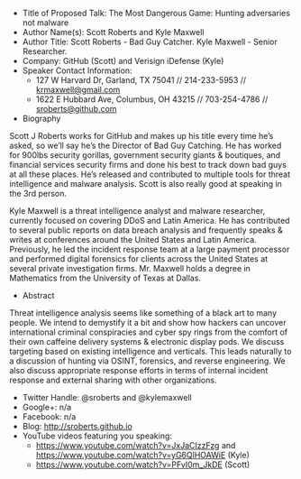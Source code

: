 - Title of Proposed Talk: The Most Dangerous Game: Hunting adversaries not malware
- Author Name(s): Scott Roberts and Kyle Maxwell
- Author Title: Scott Roberts - Bad Guy Catcher. Kyle Maxwell - Senior Researcher.
- Company: GitHub (Scott) and Verisign iDefense (Kyle)
- Speaker Contact Information:
  - 127 W Harvard Dr, Garland, TX 75041 // 214-233-5953 // krmaxwell@gmail.com
  - 1622 E Hubbard Ave, Columbus, OH 43215 // 703-254-4786 // sroberts@github.com
- Biography

Scott J Roberts works for GitHub and makes up his title every time he’s asked, so we’ll say he’s the Director of Bad Guy Catching. He has worked for 900lbs security gorillas, government security giants & boutiques, and financial services security firms and done his best to track down bad guys at all these places. He’s released and contributed to multiple tools for threat intelligence and malware analysis. Scott is also really good at speaking in the 3rd person.

Kyle Maxwell is a threat intelligence analyst and malware researcher, currently focused on covering DDoS and Latin America. He has contributed to several public reports on data breach analysis and frequently speaks & writes at conferences around the United States and Latin America. Previously, he led the incident response team at a large payment processor and performed digital forensics for clients across the United States at several private investigation firms. Mr. Maxwell holds a degree in Mathematics from the University of Texas at Dallas.

- Abstract

Threat intelligence analysis seems like something of a black art to many people. We intend to demystify it a bit and show how hackers can uncover international criminal conspiracies and cyber spy rings from the comfort of their own caffeine delivery systems & electronic display pods. We discuss targeting based on existing intelligence and verticals. This leads naturally to a discussion of hunting via OSINT, forensics, and reverse engineering. We also discuss appropriate response efforts in terms of internal incident response and external sharing with other organizations.

- Twitter Handle: @sroberts and @kylemaxwell
- Google+: n/a
- Facebook: n/a
- Blog: http://sroberts.github.io
- YouTube videos featuring you speaking:
  - https://www.youtube.com/watch?v=JxJaCIzzFzg and https://www.youtube.com/watch?v=yG6QlHOAWiE (Kyle)
  - https://www.youtube.com/watch?v=PFvI0m_JkDE (Scott)
